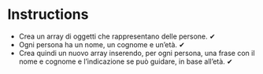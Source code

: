 # Instructions
- Crea un array di oggetti che rappresentano delle persone. ✔
- Ogni persona ha un nome, un cognome e un’età. ✔
- Crea quindi un nuovo array inserendo, per ogni persona, una frase con il nome e cognome e l’indicazione se può guidare, in base all’età. ✔